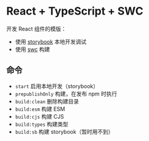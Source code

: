 # React + TypeScript + SWC

开发 React 组件的模版：

* 使用 [storybook](https://storybook.js.org) 本地开发调试
* 使用 [swc](https://swc.rs) 构建

## 命令

* `start` 启用本地开发（storybook）
* `prepublishOnly` 构建，在发布 npm 时执行
* `build:clean` 删除构建目录
* `build:esm` 构建 ESM
* `build:cjs` 构建 CJS
* `build:types` 构建类型
* `build:sb` 构建 storybook（暂时用不到）
